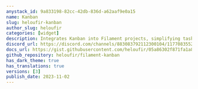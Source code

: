 ```yaml
---
anystack_id: 9a833198-82cc-42db-836d-a62aaf9e0a15
name: Kanban
slug: heloufir-kanban
author_slug: heloufir
categories: [widget]
description: Integrates Kanban into Filament projects, simplifying task management, progress tracking, and team collaboration, enhancing productivity and organization.
discord_url: https://discord.com/channels/883083792112300104/1177083552576323594
docs_url: https://gist.githubusercontent.com/heloufir/05a86302f871fa1a81ac05d693d9c9d9/raw/filament-kanban-docs.md
github_repository: heloufir/filament-kanban
has_dark_theme: true
has_translations: true
versions: [3]
publish_date: 2023-11-02
---
```

